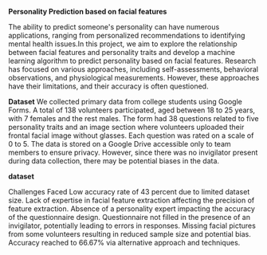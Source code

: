 **Personality Prediction based on facial features**

The ability to predict someone's personality can have numerous applications, ranging from personalized recommendations to identifying mental health issues.In this project, we aim to explore the relationship between facial features and personality traits and develop a machine learning algorithm to predict personality based on facial features. Research has focused on various approaches, including self-assessments, behavioral observations, and physiological measurements. However, these approaches have their limitations, and their accuracy is often questioned.

**Dataset**
We collected primary data from college students using Google Forms. A total of 138 volunteers participated, aged between 18 to 25 years, with 7 females and the rest males. The form had 38 questions related to five personality traits and an image section where volunteers uploaded their frontal facial image without glasses. Each question was rated on a scale of 0 to 5. The data is stored on a Google Drive accessible only to team members to ensure privacy. However, since there was no invigilator present during data collection, there may be potential biases in the data.

**dataset**

Challenges Faced
Low accuracy rate of 43 percent due to limited dataset size. Lack of expertise in facial feature extraction affecting the precision of feature extraction. Absence of a personality expert impacting the accuracy of the questionnaire design. Questionnaire not filled in the presence of an invigilator, potentially leading to errors in responses. Missing facial pictures from some volunteers resulting in reduced sample size and potential bias. Accuracy reached to 66.67% via alternative approach and techniques.
